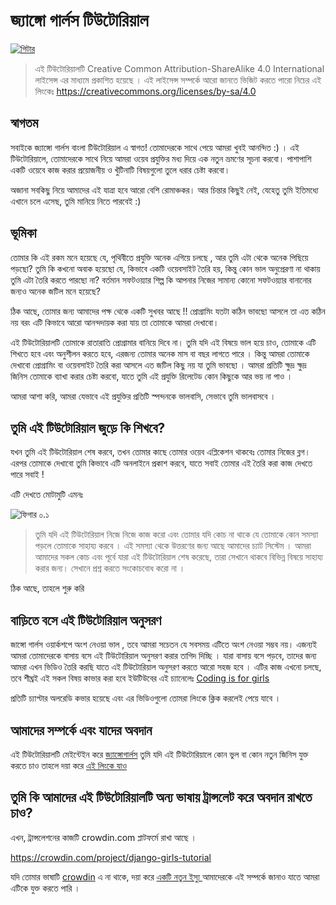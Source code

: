 # জ্যাঙ্গো গার্লস টিউটোরিয়াল 

[![গিটার ](https://badges.gitter.im/DjangoGirls/tutorial.svg)](https://gitter.im/DjangoGirls/tutorial)

> এই টিউটোরিয়ালটি Creative Common Attribution-ShareAlike 4.0 International লাইসেন্স এর মাধ্যমে প্রকাশিত হয়েছে । এই লাইসেন্স সম্পর্কে আরো জানতে ভিজিট করতে পারো নিচের এই লিংকেঃ https://creativecommons.org/licenses/by-sa/4.0 

## স্বাগতম 

সবাইকে জ্যাঙ্গো গার্লস বাংলা টিউটোরিয়াল এ স্বাগত! তোমাদেরকে সাথে পেয়ে আমরা খুবই আনন্দিত :) । এই টিউটোরিয়ালে, তোমাদেরকে সাথে নিয়ে আমরা ওয়েব প্রযুক্তির মধ্য দিয়ে এক নতুন ভ্রমণের সূচনা করবো। পাশাপাশি একটি ওয়েবে কাজ করার প্রয়োজনীয় ও খুঁটিনাটি বিষয়গুলো তুলে ধরার চেষ্টা করবো।

অজানা সবকিছু নিয়ে আমাদের এই যাত্রা হবে আরো বেশি রোমাঞ্চকর। আর চিন্তার কিছুই নেই, যেহেতু তুমি ইতিমধ্যে এখানে চলে এসেছ, তুমি মানিয়ে নিতে পারবেই :)

## ভূমিকা

তোমার কি এই রকম মনে হয়েছে যে, পৃথিবীতে প্রযুক্তি অনেক এগিয়ে চলছে , আর তুমি এটা থেকে অনেক পিছিয়ে পড়ছো? তুমি কি কখনো অবাক হয়েছো যে, কিভাবে একটি ওয়েবসাইট তৈরি হয়, কিন্তু কোন ভাল অনুপ্রেরণা না থাকায় তুমি এটা তৈরি করতে পারছো না? বর্তমান সফটওয়্যার শিল্প কি আপনার নিজের সামান্য কোনো সফটওয়্যার বানানোর জন্যও অনেক জটিল মনে হয়েছে?

ঠিক আছে, তোমার জন্য আমাদের পক্ষ থেকে একটি সুখবর আছে !! প্রোগ্রামিং যতটা কঠিন ভাবছো আসলে তা এত কঠিন নয় বরং এটি কিভাবে আরো আনন্দদায়ক করা যায় তা তোমাকে আমরা দেখাবো। 

এই টিউটোরিয়ালটি তোমাকে রাতারাতি প্রোগ্রামার বানিয়ে দিবে না। তুমি যদি এই বিষয়ে ভাল হয়ে চাও, তোমাকে এটি শিখতে হবে এবং অনুশীলন করতে হবে, এরজন্য তোমার অনেক মাস বা বছর লাগতে পারে । কিন্তু আমরা তোমাকে দেখাবো প্রোগ্রামিং বা ওয়েবসাইট তৈরি করা আসলে এত জটিল কিছু নয় যা তুমি ভাবছো । আমরা প্রতিটি ক্ষুদ্র ক্ষুদ্র জিনিস তোমাকে ব্যাখা করার চেষ্টা করবো, যাতে তুমি এই প্রযুক্তি রিলেটেড কোন কিছুকে আর ভয় না পাও । 

আমরা আশা করি, আমরা যেভাবে এই প্রযুক্তির প্রতিটি স্পন্দনকে ভালবাসি, সেভাবে তুমি ভালবাসবে । 

## তুমি এই টিউটোরিয়াল জুড়ে কি শিখবে? 

যখন তুমি এই টিউটোরিয়াল শেষ করবে, তখন তোমার কাছে তোমার ওয়েব এপ্লিকেশন থাকবেঃ তোমার নিজের ব্লগ। এরপর তোমাকে দেখাবো তুমি কিভাবে এটি অনলাইনে প্রকাশ করবে, যাতে সবাই তোমার এই তৈরি করা কাজ দেখতে পারে সবাই ! 

এটি দেখতে মোটামুটি এমনঃ 

![ফিগার ০.১ ](images/application.png)

> তুমি যদি এই টিউটোরিয়াল নিজে নিজে কাজ করো এবং তোমার যদি কোচ না থাকে যে তোমাকে কোন সমস্যা পড়লে তোমাকে সাহায্য করবে । এই সমস্যা থেকে উত্তরণের জন্য আছে আমাদের চ্যাট সিস্টেম । আমরা আমাদের সকল কোচ এবং পূর্বে যারা এই টিউটোরিয়াল শেষ করেছে, তারা সেখানে থাকবে বিভিন্ন বিষয়ে সাহায্য করার জন্য। সেখানে প্রশ্ন করতে সংকোচবোধ করো না । 

ঠিক আছে, তাহলে শুরু করি 

## বাড়িতে বসে এই টিউটোরিয়াল অনুসরণ 

জাঙ্গো গার্লস ওয়ার্কশপে অংশ নেওয়া ভাল , তবে আমরা সচেতন যে সবসময় এটিতে অংশ নেওয়া সম্ভব নয়। এজন্যই আমরা তোমাদেরকে বাসায় বসে এই টিউটোরিয়াল অনুসরণ করার তাগিদ দিচ্ছি । যারা বাসায় বসে পড়বে, তাদের জন্য আমরা এখন ভিডিও তৈরি করছি যাতে এই টিউটোরিয়াল অনুসরণ করতে আরো সহজ হবে । এটির কাজ এখনো চলছে, তবে শীঘ্রই এই সকল বিষয় কাভার করা হবে ইউটিউবের এই চ্যানেলেঃ [Coding is for girls](https://www.youtube.com/channel/UC0hNd2uW8jTR5K3KBzRuG2A/feed)

প্রতিটি চ্যাপ্টার অলরেডি কভার হয়েছে এবং এর ভিডিওগুলো তোমরা লিংকে ক্লিক করলেই পেয়ে যাবে । 

## আমাদের সম্পর্কে এবং যাদের অবদান 

এই টিউটোরিয়ালটি মেইন্টেইন করে [জ্যাঙ্গোগার্লস](https://djangogirls.org/) তুমি যদি এই টিউটোরিয়ালে কোন ভুল বা কোন নতুন জিনিস যুক্ত করতে চাও তাহলে দয়া করে [এই লিংকে যাও](https://github.com/DjangoGirls/tutorial/blob/master/README.md)

## তুমি কি আমাদের এই টিউটোরিয়ালটি অন্য ভাষায় ট্রান্সলেট করে অবদান রাখতে চাও? 

এখন, ট্রান্সলেশনের কাজটি crowdin.com প্লাটফর্মে রাখা আছে । 

https://crowdin.com/project/django-girls-tutorial 

যদি তোমার ভাষাটি [crowdin](https://crowdin.com/) এ না থাকে, দয়া করে [ একটি নতুন ইস্যু ](https://github.com/DjangoGirls/tutorial/issues/new) আমাদেরকে এই সম্পর্কে জানাও যাতে আমরা এটিকে যুক্ত করতে পারি ।